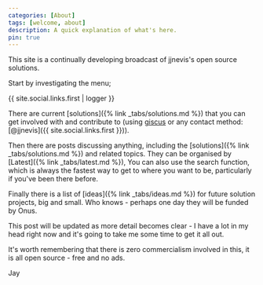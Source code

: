 ```yaml
---
categories: [About]
tags: [welcome, about]
description: A quick explanation of what's here.
pin: true
---
```

This site is a continually developing broadcast of jjnevis's open source solutions.

Start by investigating the menu;

{{ site.social.links.first | logger }}

There are current [solutions]({% link _tabs/solutions.md %}) that you can get involved with and contribute to (using [giscus](https://github.com/marketplace/giscus) or any contact method: [@jjnevis]({{ site.social.links.first }})).

Then there are posts discussing anything, including the [solutions]({% link _tabs/solutions.md %}) and related topics. They can be organised by 
[Latest]({% link _tabs/latest.md %}),
You can also use the search function, which is always the fastest way to get to where you want to be, particularly if you've been there before.

Finally there is a list of [ideas]({% link _tabs/ideas.md %}) for future solution projects, big and small. Who knows - perhaps one day they will be funded by Onus.

This post will be updated as more detail becomes clear - I have a lot in my head right now and it's going to take me some time to get it all out.

It's worth remembering that there is zero commercialism involved in this, it is all open source - free and no ads.

Jay
